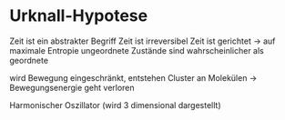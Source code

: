 # Urknall-Hypotese

Zeit ist ein abstrakter Begriff
Zeit ist irreversibel
Zeit ist gerichtet → auf maximale Entropie
ungeordnete Zustände sind wahrscheinlicher als geordnete

wird Bewegung eingeschränkt, entstehen Cluster an Molekülen → Bewegungsenergie geht verloren

Harmonischer Oszillator (wird 3 dimensional dargestellt)